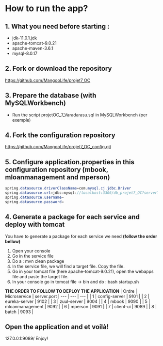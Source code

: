 # How to run the app?

## 1. What you need before starting :
- jdk-11.0.1.jdk
- apache-tomcat-9.0.21
- apache-maven-3.6.1
- mysql-8.0.17

## 2. Fork or download the repository
https://github.com/MangooLife/projet7_OC

## 3. Prepare the database (with MySQLWorkbench)
- Run the script projetOC_7_Varadarasu.sql in MySQLWorkbench (per exemple)

## 4. Fork the configuration repository
https://github.com/MangooLife/projet7_OC_config.git

## 5. Configure application.properties in this configuration repository (mbook, mloanmanagement and mperson)
```java
spring.datasource.driverClassName=com.mysql.cj.jdbc.Driver
spring.datasource.url=jdbc:mysql://localhost:3306/db_projet7_OC?serverTimezone=EST5EDT&useUnicode=yes&characterEncoding=UTF-8
spring.datasource.username=
spring.datasource.password=
```

## 4. Generate a package for each service and deploy with tomcat
You have to generate a package for each service we need **(follow the order bellow)** 
1. Open your console
2. Go in the service file  
3. Do a : mvn clean package
4. In the service file, we will find a target file. Copy the file. 
5. Go in your tomcat file (here apache-tomcat-9.0.21), open the webapps file and paste the target file.
6. In your console go in tomcat file -> bin and do : bash startup.sh

**THE ORDER TO FOLLOW TO DEPLOY THE APPLICATION**
| Ordre  | Microservice | server.port
| --- | --- | --- |
| 1 | config-server   | 9101 |
| 2 | eureka-server   | 9102 |
| 3 | zuul-server     | 9004 |
| 4 | mbook           | 9090 |
| 5 | mloanmanagement | 9092 |
| 6 | mperson         | 9091 |
| 7 | client-ui       | 9089 |
| 8 | batch           | 9093 |

## Open the application and et voilà!
127.0.0.1:9089/
Enjoy! 